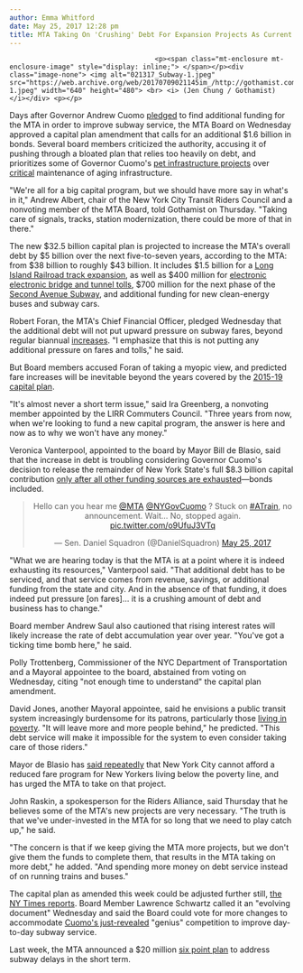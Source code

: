 ```yaml
---
author: Emma Whitford
date: May 25, 2017 12:28 pm
title: MTA Taking On 'Crushing' Debt For Expansion Projects As Current Infrastructure Struggles
---
```


	
										<p><span class="mt-enclosure mt-enclosure-image" style="display: inline;"> </span></p><div class="image-none"> <img alt="021317_Subway-1.jpeg" src="https://web.archive.org/web/20170709021145im_/http://gothamist.com/attachments/nyc_ewhitford/021317_Subway-1.jpeg" width="640" height="480"> <br> <i> (Jen Chung / Gothamist) </i></div> <p></p>

<p>Days after Governor Andrew Cuomo <a href="https://web.archive.org/web/20170709021145/http://gothamist.com/2017/05/23/subway_genius_wanted.php">pledged</a> to find additional funding for the MTA in order to improve subway service, the MTA Board on Wednesday approved a capital plan amendment that calls for an additional $1.6 billion in bonds. Several board members criticized the authority, accusing it of pushing through a bloated plan that relies too heavily on debt, and prioritizes some of Governor Cuomo&apos;s <a href="https://web.archive.org/web/20170709021145/http://gothamist.com/2017/01/05/andrew_cuomo_budget_hypocrisy.php">pet infrastructure projects</a> over <a href="https://web.archive.org/web/20170709021145/http://gothamist.com/2017/02/13/subway_delays_mta_cuomo.php">critical</a> maintenance of aging infrastructure. </p>

<p>&quot;We&apos;re all for a big capital program, but we should have more say in what&apos;s in it,&quot; Andrew Albert, chair of the New York City Transit Riders Council and a nonvoting member of the MTA Board, told Gothamist on Thursday. &quot;Taking care of signals, tracks, station modernization, there could be more of that in there.&quot; </p>

<p>The new $32.5 billion capital plan is projected to increase the MTA&apos;s overall debt by $5 billion over the next five-to-seven years, according to the MTA: from $38 billion to roughly $43 billion. It includes $1.5 billion for a <a href="https://web.archive.org/web/20170709021145/https://www.governor.ny.gov/news/governor-cuomo-announces-milestone-reached-lirrs-main-line-expansion-project">Long Island Railroad track expansion</a>, as well as $400 million for <a href="https://web.archive.org/web/20170709021145/http://gothamist.com/2016/12/21/governor_cuomo_announces_open_road.php">electronic electronic bridge and tunnel tolls</a>, $700 million for the next phase of the <a href="https://web.archive.org/web/20170709021145/http://gothamist.com/tag.php?term=secondavenuesubway&amp;page=">Second Avenue Subway</a>, and additional funding for new clean-energy buses and subway cars. </p>

<p>Robert Foran, the MTA&apos;s Chief Financial Officer, pledged Wednesday that the additional debt will not put upward pressure on subway fares, beyond regular biannual <a href="https://web.archive.org/web/20170709021145/http://gothamist.com/2017/03/16/reminder_metrocard_fare_hike_coming.php">increases</a>. &quot;I emphasize that this is not putting any additional pressure on fares and tolls,&quot; he said. </p>

<p>But Board members accused Foran of taking a myopic view, and predicted fare increases will be inevitable beyond the years covered by the <a href="https://web.archive.org/web/20170709021145/http://gothamist.com/2016/01/26/report_cuomos_budget_punts_on_mta_c.php">2015-19 capital plan</a>. </p>

<p>&quot;It&apos;s almost never a short term issue,&quot; said Ira Greenberg, a nonvoting member appointed by the LIRR Commuters Council. &quot;Three years from now, when we&apos;re looking to fund a new capital program, the answer is here and now as to why we won&apos;t have any money.&quot; </p>

<p>Veronica Vanterpool, appointed to the board by Mayor Bill de Blasio, said that the increase in debt is troubling considering Governor Cuomo&apos;s decision to release the remainder of New York State&apos;s full $8.3 billion capital contribution <a href="https://web.archive.org/web/20170709021145/http://gothamist.com/2016/03/02/mta_budget.php">only after all other funding sources are exhausted</a>&#x2014;bonds included. </p>

<center><blockquote class="twitter-tweet" data-lang="en"><p lang="en" dir="ltr">Hello can you hear me <a href="https://web.archive.org/web/20170709021145/https://twitter.com/MTA">@MTA</a> <a href="https://web.archive.org/web/20170709021145/https://twitter.com/NYGovCuomo">@NYGovCuomo</a> ? Stuck on <a href="https://web.archive.org/web/20170709021145/https://twitter.com/hashtag/ATrain?src=hash">#ATrain</a>, no announcement. Wait... No, stopped again. <a href="https://web.archive.org/web/20170709021145/https://t.co/o9UfuJ3VTq">pic.twitter.com/o9UfuJ3VTq</a></p>&#x2014; Sen. Daniel Squadron (@DanielSquadron) <a href="https://web.archive.org/web/20170709021145/https://twitter.com/DanielSquadron/status/867756023255322625">May 25, 2017</a></blockquote>
<script async src="//web.archive.org/web/20170709021145js_/http://platform.twitter.com/widgets.js" charset="utf-8"></script></center>

<p>&quot;What we are hearing today is that the MTA is at a point where it is indeed exhausting its resources,&quot; Vanterpool said. &quot;That additional debt has to be serviced, and that service comes from revenue, savings, or additional funding from the state and city. And in the absence of that funding, it does indeed put pressure [on fares]... it is a crushing amount of debt and business has to change.&quot; </p>

<p>Board member Andrew Saul also cautioned that rising interest rates will likely increase the rate of debt accumulation year over year. &quot;You&apos;ve got a ticking time bomb here,&quot; he said. </p>

<p>Polly Trottenberg, Commissioner of the NYC Department of Transportation and a Mayoral appointee to the board, abstained from voting on Wednesday, citing &quot;not enough time to understand&quot; the capital plan amendment. </p>

<p>David Jones, another Mayoral appointee, said he envisions a public transit system increasingly burdensome for its patrons, particularly those <a href="https://web.archive.org/web/20170709021145/http://gothamist.com/2016/04/11/half_price_metrocards_nyc.php">living in poverty</a>. &quot;It will leave more and more people behind,&quot; he predicted. &quot;This debt service will make it impossible for the system to even consider taking care of those riders.&quot;</p>

<p>Mayor de Blasio has <a href="https://web.archive.org/web/20170709021145/http://gothamist.com/2017/05/17/subway_half_price_metrocards.php">said repeatedly</a> that New York City cannot afford a reduced fare program for New Yorkers living below the poverty line, and has urged the MTA to take on that project. </p>

<p>John Raskin, a spokesperson for the Riders Alliance, said Thursday that he believes some of the MTA&apos;s new projects are very necessary. &quot;The truth is that we&apos;ve under-invested in the MTA for so long that we need to play catch up,&quot; he said. </p>

<p>&quot;The concern is that if we keep giving the MTA more projects, but we don&apos;t give them the funds to complete them, that results in the MTA taking on more debt,&quot; he added. &quot;And spending more money on debt service instead of on running trains and buses.&quot; </p>

<p>The capital plan as amended this week could be adjusted further still, <a href="https://web.archive.org/web/20170709021145/https://www.nytimes.com/2017/05/24/nyregion/mta-funding-new-projects.html?rref=nyregion&amp;module=Ribbon&amp;version=context&amp;region=Header&amp;action=click&amp;contentCollection=N.Y.%20%2F%20Region&amp;pgtype=Multimedia&amp;mtrref=undefined">the NY Times reports</a>. Board Member Lawrence Schwartz called it an &quot;evolving document&quot; Wednesday and said the Board could vote for more changes to accommodate <a href="gothamist.com/2017/05/23/subway_genius_wanted.php">Cuomo&apos;s just-revealed</a> &quot;genius&quot; competition to improve day-to-day subway service. </p>

<p>Last week, the MTA announced a $20 million <a href="https://web.archive.org/web/20170709021145/http://gothamist.com/2017/05/15/mta_subway_rehab.php">six point plan</a> to address subway delays in the short term.</p>					
										
									
				